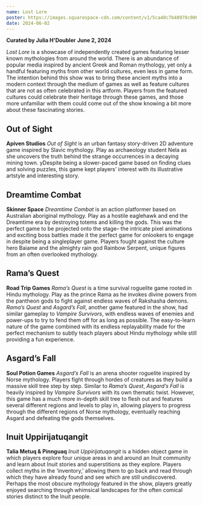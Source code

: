 ```yaml
---
name: Lost Lore
poster: https://images.squarespace-cdn.com/content/v1/5ca40c7b40978c0001458f5d/f7c9455b-566d-40f4-88a9-63b30f5cbd0f/IMG_6133+-+Karl+Hohn.png?format=2500w
date: 2024-06-02
---
```


**Curated by Julia H'Doubler**
**June 2, 2024**

*Lost Lore* is a showcase of independently created games featuring lesser known mythologies from around the world. There is an abundance of popular media inspired by ancient Greek and Roman mythology, yet only a handful featuring myths from other world cultures, even less in game form. The intention behind this show was to bring these ancient myths into a modern context through the medium of games as well as feature cultures that are not as often celebrated in this artform. Players from the featured cultures could celebrate their heritage through these games, and those more unfamiliar with them could come out of the show knowing a bit more about these fascinating stories.

## Out of Sight
**Apiven Studios**
*Out of Sight* is an urban fantasy story-driven 2D adventure game inspired by Slavic mythology. Play as archaeology student Nela as she uncovers the truth behind the strange occurrences in a decaying mining town. yDespite being a slower-paced game based on finding clues and solving puzzles, this game kept players’ interest with its illustrative artstyle and interesting story.


## Dreamtime Combat
**Skinner Space**
*Dreamtime Combat* is an action platformer based on Australian aboriginal mythology. Play as a hostile eaglehawk and end the Dreamtime era by destroying totems and killing the gods. This was the perfect game to be projected onto the stage– the intricate pixel animations and exciting boss battles made it the perfect game for onlookers to engage in despite being a singleplayer game. Players fought against the culture hero Baiame and the almighty rain god Rainbow Serpent, unique figures from an often overlooked mythology.

## Rama’s Quest
**Road Trip Games**
*Rama’s Quest* is a time survival roguelite game rooted in Hindu mythology. Play as the prince Rama as he invokes divine powers from the pantheon gods to fight against endless waves of Rakshasha demons. *Rama’s Quest* and *Asgard’s Fall*, another game featured in the show, had similar gameplay to *Vampire Survivors*, with endless waves of enemies and power-ups to try to fend them off for as long as possible. The easy-to-learn nature of the game combined with its endless replayability made for the perfect mechanism to subtly teach players about Hindu mythology while still providing a fun experience.

## Asgard’s Fall
**Soul Potion Games**
*Asgard’s Fall* is an arena shooter roguelite inspired by Norse mythology. Players fight through hordes of creatures as they build a massive skill tree step by step. Similar to *Rama’s Quest*, *Asgard’s Fall* is heavily inspired by *Vampire Survivors* with its own thematic twist. However, this game has a much more in-depth skill tree to flesh out and features several different regions and levels to play in, allowing players to progress through the different regions of Norse mythology, eventually reaching Asgard and defeating the gods themselves.

## Inuit Uppirijatuqangit
**Talia Metuq & Pinnguaq**
*Inuit Uppirijatuqangit* is a hidden object game in which players explore four unique areas in and around an Inuit community and learn about Inuit stories and superstitions as they explore. Players collect myths in the ‘inventory,’ allowing them to go back and read through which they have already found and see which are still undiscovered. Perhaps the most obscure mythology featured in the show, players greatly enjoyed searching through whimsical landscapes for the often comical stories distinct to the Inuit people.